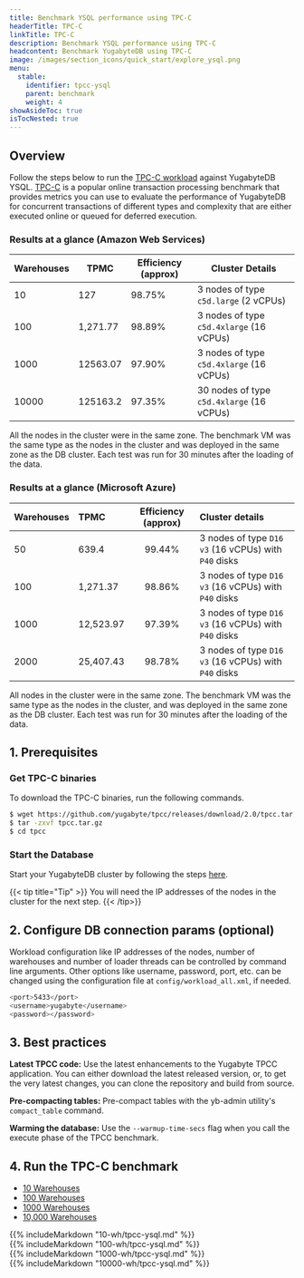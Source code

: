 ```yaml
---
title: Benchmark YSQL performance using TPC-C
headerTitle: TPC-C
linkTitle: TPC-C
description: Benchmark YSQL performance using TPC-C
headcontent: Benchmark YugabyteDB using TPC-C
image: /images/section_icons/quick_start/explore_ysql.png
menu:
  stable:
    identifier: tpcc-ysql
    parent: benchmark
    weight: 4
showAsideToc: true
isTocNested: true
---
```


## Overview
Follow the steps below to run the [TPC-C workload](https://github.com/yugabyte/tpcc) against YugabyteDB YSQL. [TPC-C](http://www.tpc.org/tpcc/) is a popular online transaction processing benchmark that provides metrics you can use to evaluate the performance of YugabyteDB for concurrent transactions of different types and complexity that are either executed online or queued for deferred execution.

### Results at a glance (Amazon Web Services)
| Warehouses| TPMC | Efficiency (approx) | Cluster Details
-------------|-----------|------------|------------|
10    | 127      | 98.75%   | 3 nodes of type `c5d.large` (2 vCPUs)
100   | 1,271.77 | 98.89%   | 3 nodes of type `c5d.4xlarge` (16 vCPUs)
1000  | 12563.07 | 97.90%   | 3 nodes of type `c5d.4xlarge` (16 vCPUs)
10000 | 125163.2 | 97.35%   | 30 nodes of type `c5d.4xlarge` (16 vCPUs)

All the nodes in the cluster were in the same zone. The benchmark VM was the same type as the nodes in the cluster and was deployed in the same zone as the DB cluster. Each test was run for 30 minutes after the loading of the data.

### Results at a glance (Microsoft Azure)

| Warehouses | TPMC | Efficiency (approx) | Cluster details |
| :--------- | :--- | :-----------------: | :-------------- |
| 50 | 639.4 | 99.44% | 3 nodes of type `D16 v3` (16 vCPUs) with `P40` disks |
| 100 | 1,271.37 | 98.86% | 3 nodes of type `D16 v3` (16 vCPUs) with `P40` disks |
| 1000 | 12,523.97 | 97.39% | 3 nodes of type `D16 v3` (16 vCPUs) with `P40` disks |
| 2000 | 25,407.43 | 98.78% | 3 nodes of type `D16 v3` (16 vCPUs) with `P40` disks |

All nodes in the cluster were in the same zone. The benchmark VM was the same type as the nodes in the cluster, and was deployed in the same zone as the DB cluster. Each test was run for 30 minutes after the loading of the data.

## 1. Prerequisites

### Get TPC-C binaries

To download the TPC-C binaries, run the following commands.

```sh
$ wget https://github.com/yugabyte/tpcc/releases/download/2.0/tpcc.tar.gz
$ tar -zxvf tpcc.tar.gz
$ cd tpcc
```

### Start the Database

Start your YugabyteDB cluster by following the steps [here](../../deploy/manual-deployment/).

{{< tip title="Tip" >}}
You will need the IP addresses of the nodes in the cluster for the next step.
{{< /tip>}}


## 2. Configure DB connection params (optional)

Workload configuration like IP addresses of the nodes, number of warehouses and number of loader threads can be controlled by command line arguments.
Other options like username, password, port, etc. can be changed using the configuration file at `config/workload_all.xml`, if needed.

```sh
<port>5433</port>
<username>yugabyte</username>
<password></password>
```

## 3. Best practices

**Latest TPCC code:** Use the latest enhancements to the Yugabyte TPCC application. You can either download the latest released version, or, to get the very latest changes, you can clone the repository and build from source.

**Pre-compacting tables:** Pre-compact tables with the yb-admin utility's `compact_table` command.

**Warming the database:** Use the `--warmup-time-secs` flag when you call the execute phase of the TPCC benchmark.

## 4. Run the TPC-C benchmark

<ul class="nav nav-tabs nav-tabs-yb">
  <li >
    <a href="#10-wh" class="nav-link" id="10-wh-tab" data-toggle="tab" role="tab" aria-controls="10-wh" aria-selected="true">
      10 Warehouses
    </a>
  </li>
  <li>
    <a href="#100-wh" class="nav-link active" id="100-wh-tab" data-toggle="tab" role="tab" aria-controls="100-wh" aria-selected="false">
      100 Warehouses
    </a>
  </li>
  <li>
    <a href="#1000-wh" class="nav-link" id="docker-tab" data-toggle="tab" role="tab" aria-controls="docker" aria-selected="false">
      1000 Warehouses
    </a>
  </li>
  <li>
    <a href="#10000-wh" class="nav-link" id="docker-tab" data-toggle="tab" role="tab" aria-controls="docker" aria-selected="false">
      10,000 Warehouses
    </a>
  </li>
</ul>

<div class="tab-content">
  <div id="10-wh" class="tab-pane fade" role="tabpanel" aria-labelledby="10-wh-tab">
  {{% includeMarkdown "10-wh/tpcc-ysql.md" %}}
  </div>
  <div id="100-wh" class="tab-pane fade show active" role="tabpanel" aria-labelledby="100-wh-tab">
  {{% includeMarkdown "100-wh/tpcc-ysql.md" %}}
  </div>
  <div id="1000-wh" class="tab-pane fade" role="tabpanel" aria-labelledby="1000-wh-tab">
  {{% includeMarkdown "1000-wh/tpcc-ysql.md" %}}
  </div>
  <div id="10000-wh" class="tab-pane fade" role="tabpanel" aria-labelledby="10000-wh-tab">
  {{% includeMarkdown "10000-wh/tpcc-ysql.md" %}}
  </div>
</div>

